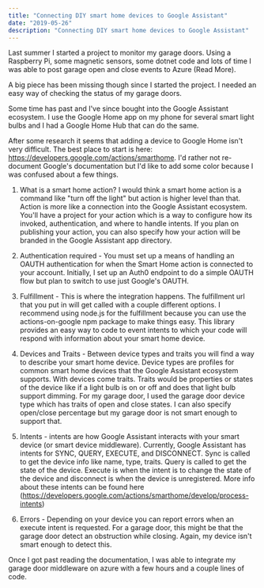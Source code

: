 ```yaml
---
title: "Connecting DIY smart home devices to Google Assistant"
date: "2019-05-26"
description: "Connecting DIY smart home devices to Google Assistant"
---
```


Last summer I started a project to monitor my garage doors. Using a Raspberry Pi, some magnetic sensors, some dotnet code and lots of time I was able to post garage open and close events to Azure (Read More).

A big piece has been missing though since I started the project. I needed an easy way of checking the status of my garage doors.

Some time has past and I've since bought into the Google Assistant ecosystem.  I use the Google Home app on my phone for several smart light bulbs and I had a Google Home Hub that can do the same.

After some research it seems that adding a device to Google Home isn't very difficult. The best place to start is here: https://developers.google.com/actions/smarthome. I'd rather not re-document Google's documentation but I'd like to add some color because I was confused about a few things.

1. What is a smart home action? I would think a smart home action is a command like "turn off the light" but action is higher level than that. Action is more like a connection into the Google Assistant ecosystem. You'll have a project for your action which is a way to configure how its invoked, authentication, and where to handle intents. If you plan on publishing your action, you can also specify how your action will be branded in the Google Assistant app directory.

2. Authentication required - You must set up a means of handling an OAUTH authentication for when the Smart Home action is connected to your account. Initially, I set up an Auth0 endpoint to do a simple OAUTH flow but plan to switch to use just Google's OAUTH.

3. Fulfillment - This is where the integration happens. The fulfillment url that you put in will get called with a couple different options. I recommend using node.js for the fulfillment because you can use the actions-on-google npm package to make things easy. This library provides an easy way to code to event intents to which your code will respond with information about your smart home device. 

4. Devices and Traits - Between device types and traits you will find a way to describe your smart home device. Device types are profiles for common smart home devices that the Google Assistant ecosystem supports. With devices come traits. Traits would be properties or states of the device like if a light bulb is on or off and does that light bulb support dimming. For my garage door, I used the garage door device type which has traits of open and close states. I can also specify open/close percentage but my garage door is not smart enough to support that.

5. Intents - intents are how Google Assistant interacts with your smart device (or smart device middleware). Currently, Google Assistant has intents for SYNC, QUERY, EXECUTE, and DISCONNECT. Sync is called to get the device info like name, type, traits. Query is called to get the state of the device. Execute is when the intent is to change the state of the device and disconnect is when the device is unregistered. More info about these intents can be found here (https://developers.google.com/actions/smarthome/develop/process-intents) 

6. Errors - Depending on your device you can report errors when an execute intent is requested. For a garage door, this might be that the garage door detect an obstruction while closing. Again, my device isn't smart enough to detect this.

Once I got past reading the documentation, I was able to integrate my garage door middleware on azure with a few hours and a couple lines of code.

